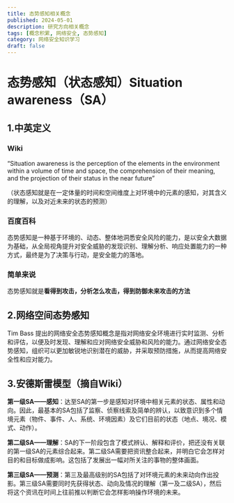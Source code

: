 ```yaml
---
title: 态势感知相关概念
published: 2024-05-01
description: 研究方向相关概念
tags: [概念积累, 网络安全, 态势感知]
category: 网络安全知识学习
draft: false
---
```

# 态势感知（状态感知）**Situation awareness**（SA）

## 1.中英定义

### Wiki

“Situation awareness is the perception of the elements in the environment within a volume of time and space, the comprehension of their meaning, and the projection of their status in the near future”

（状态感知就是在一定体量的时间和空间维度上对环境中的元素的感知，对其含义的理解，以及对近未来的状态的预测）

### 百度百科

态势感知是一种基于环境的、动态、整体地洞悉安全风险的能力，是以安全大数据为基础，从全局视角提升对安全威胁的发现识别、理解分析、响应处置能力的一种方式，最终是为了决策与行动，是安全能力的落地。

### 简单来说

态势感知就是**看得到攻击，分析怎么攻击，得到防御未来攻击的方法**

## 2.网络空间态势感知

Tim Bass 提出的网络安全态势感知概念是指对网络安全环境进行实时监测、分析和评估，以便及时发现、理解和应对网络安全威胁和风险的能力。通过网络安全态势感知，组织可以更加敏锐地识别潜在的威胁，并采取预防措施，从而提高网络安全性和应对能力。

## 3.安德斯雷模型（摘自Wiki）

**第一级SA——感知**：达至SA的第一步是感知对环境中相关元素的状态、属性和动向。因此，最基本的SA包括了监察、侦察线索及简单的辨认，以致意识到多个情境元素（物件、事件、人、系统、环境因素）及它们目前的状态（地点、境况、模式、动作）。

**第二级SA——理解**：SA的下一阶段包含了模式辨认、解释和评价，把还没有关联的第一级SA的元素综合起来。第二级SA需要把资讯整合起来，并明白它会怎样对目的和目标做成影响。这包括了发展出一幅对所关注的事物的整体画面。

**第三级SA——预测**：第三及最高级别的SA包括了对环境元素的未来动向作出投影。第三级SA需要同时先获得状态、动向及情况的理解（第一及二级SA），然后将这个资讯在时间上往前推以判断它会怎样影响操作环境的未来。